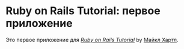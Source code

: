 # Ruby on Rails Tutorial: первое приложение

Это первое приложение для
[*Ruby on Rails Tutorial*](http://railstutorial.org/) by 
 [Майкл Хартл](http://michaelhartl.com/).